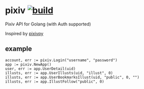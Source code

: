 # pixiv [![build](https://travis-ci.org/everpcpc/pixiv.svg)](https://travis-ci.org/everpcpc/pixiv)

Pixiv API for Golang (with Auth supported)

Inspired by [pixivpy](https://github.com/upbit/pixivpy)

## example

```golang
account, err := pixiv.Login("username", "password")
app := pixiv.NewApp()
user, err := app.UserDetail(uid)
illusts, err := app.UserIllusts(uid, "illust", 0)
illusts, err := app.UserBookmarksIllust(uid, "public", 0, "")
illusts, err := app.IllustFollow("public", 0)
```
